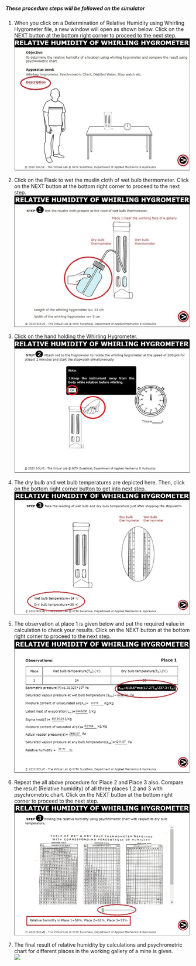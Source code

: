 ##### These procedure steps will be followed on the simulator

1. When you click on a Determination of Relative Humidity using Whirling Hygrometer file, a new window will open as shown below. Click on the NEXT button at the bottom right corner to proceed to the next step.<br>
<img src="images/w1.jpeg"><br>

2. Click on the Flask to wet the muslin cloth of wet bulb thermometer. Click on the NEXT button at the bottom right corner to proceed to the next step. <br>
<img src="images/w2.jpeg"><br>

3. Click on the hand holding the Whirling Hygrometer.<br>
<img src="images/w3.png"><br>

4. The dry bulb and wet bulb temperatures are depicted here. Then, click on the bottom right corner button to get into next step.<br>
<img src="images/w4.jpg"><br>

5. The observation at place 1 is given below and put the required value in calculation to check your results. Click on the NEXT button at the bottom right corner to proceed to the next step.<br>
<img src="images/w5.jpg"><br>

6. Repeat the all above procedure for Place 2 and Place 3 also. Compare the result (Relative humidity) of all three places 1,2 and 3 with psychrometric chart. Click on the NEXT button at the bottom right corner to proceed to the next step.<br>
<img src="images/w6.jpeg"><br>

7. The final result of relative humidity by calculations and psychrometric chart for different places in the working gallery of a mine is given.<br>
<img src="images/w7.jpeg"><br>
